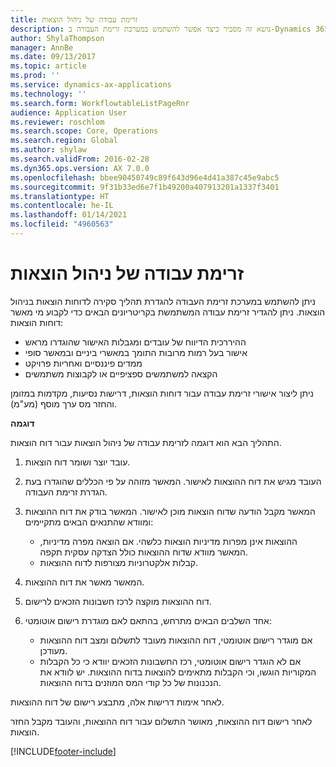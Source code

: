 ```yaml
---
title: זרימת עבודה של ניהול הוצאות
description: נושא זה מסביר כיצד אפשר להשתמש במערכת זרימת העבודה ב-Dynamics 365 FinanceMicrosoft ‏‎, להגדרת תהליך סקירת דוחות הוצאות בניהול הוצאות.
author: ShylaThompson
manager: AnnBe
ms.date: 09/13/2017
ms.topic: article
ms.prod: ''
ms.service: dynamics-ax-applications
ms.technology: ''
ms.search.form: WorkflowtableListPageRnr
audience: Application User
ms.reviewer: roschlom
ms.search.scope: Core, Operations
ms.search.region: Global
ms.author: shylaw
ms.search.validFrom: 2016-02-28
ms.dyn365.ops.version: AX 7.0.0
ms.openlocfilehash: bbee90450749c89f643d96e4d41a387c45e9abc5
ms.sourcegitcommit: 9f31b33ed6e7f1b49200a407913201a1337f3401
ms.translationtype: HT
ms.contentlocale: he-IL
ms.lasthandoff: 01/14/2021
ms.locfileid: "4960563"
---
```

# <a name="expense-management-workflow"></a>זרימת עבודה של ניהול הוצאות

ניתן להשתמש במערכת זרימת העבודה להגדרת תהליך סקירה לדוחות הוצאות בניהול הוצאות. ניתן להגדיר זרימת עבודה המשתמשת בקריטריונים הבאים כדי לקבוע מי מאשר דוחות הוצאות:

- ההיררכית הדיווח של עובדים ומגבלות האישור שהוגדרו מראש
- אישור בעל רמות מרובות התומך במאשרי ביניים ובמאשר סופי
- ממדים פיננסיים ואחריות פרויקט
- הקצאה למשתמשים ספציפיים או לקבוצות משתמשים

ניתן ליצור אישורי זרימת עבודה עבור דוחות הוצאות, דרישות נסיעות, מקדמות במזומן והחזר מס ערך מוסף (מע"מ).

**דוגמה**

התהליך הבא הוא דוגמה לזרימת עבודה של ניהול הוצאות עבור דוח הוצאות.

1. עובד יוצר ושומר דוח הוצאות.
2. העובד מגיש את דוח ההוצאות לאישור. המאשר מזוהה על פי הכללים שהוגדרו בעת הגדרת זרימת העבודה.
3. המאשר מקבל הודעה שדוח הוצאות מוכן לאישור. המאשר בודק את דוח ההוצאות ומוודא שהתנאים הבאים מתקיימים:

    - ההוצאות אינן מפרות מדיניות הוצאות כלשהי. אם הוצאה מפרה מדיניות, המאשר מוודא שדוח ההוצאות כולל הצדקה עסקית תקפה.
    - קבלות אלקטרוניות מצורפות לדוח ההוצאות.

4. המאשר מאשר את דוח ההוצאות.
5. דוח ההוצאות מוקצה לרכז חשבונות הזכאים לרישום.
6. אחד השלבים הבאים מתרחש, בהתאם לאם מוגדרת רישום אוטומטי:

    - אם מוגדר רישום אוטומטי, דוח ההוצאות מעובד לתשלום ומצב דוח ההוצאות מעודכן.
    - אם לא הוגדר רישום אוטומטי, רכז החשבונות הזכאים יוודא כי כל הקבלות המקוריות הוגשו, וכי הקבלות מתאימים להוצאות בדוח ההוצאות. יש לוודא את הנכנונות של כל קודי המס המוזנים בדוח ההוצאות.

לאחר אימות דרישות אלה, מתבצע רישום של דוח ההוצאות.

לאחר רישום דוח ההוצאות, מאושר התשלום עבור דוח ההוצאות, והעובד מקבל החזר הוצאות.


[!INCLUDE[footer-include](../includes/footer-banner.md)]